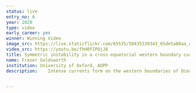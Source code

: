 ```yaml
---
status: live
entry_no: 6
year: 2020
type: video
early_career: yes 
winner: Winning Video
image_src: https://live.staticflickr.com/65535/50435339343_65de5a80aa_o_d.jpg
video_src: https://youtu.be/fhH0fIPOjJ8
title: Symmetric instability in a cross-equatorial western boundary current
name: Fraser Goldsworth
institution: University of Oxford, AOPP
description:  	Intense currents form on the western boundaries of Oceans - the North Brazil Current is one such example. The video shows the potential vorticity (PV) in an idealised model of this cross-equatorial current. PV is a measure of how fast and in which direction a fluid is rotating.<br>    Here we see anticyclonic (clockwise) eddies being spun up as the fluid crosses the equator. They have negative PV (shown in blue) and become symmetrically unstable. The instability generates small scale features within the eddies and sets their PV to zero (shown in white).<br>    The simulation is from work investigating how symmetric instability effects the North Brazil current. ARCHER was used to run the model - without it, it would not have been possible to resolve the small scale instabilities which make this work so interesting!

  
---
```

